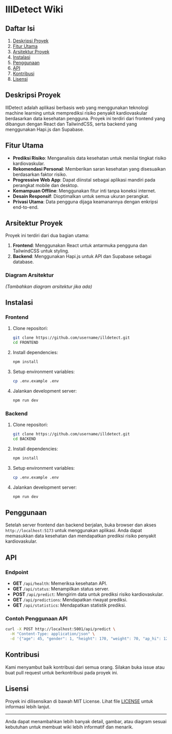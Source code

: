 # IllDetect Wiki

## Daftar Isi
1. [Deskripsi Proyek](#deskripsi-proyek)
2. [Fitur Utama](#fitur-utama)
3. [Arsitektur Proyek](#arsitektur-proyek)
4. [Instalasi](#instalasi)
5. [Penggunaan](#penggunaan)
6. [API](#api)
7. [Kontribusi](#kontribusi)
8. [Lisensi](#lisensi)

## Deskripsi Proyek
IllDetect adalah aplikasi berbasis web yang menggunakan teknologi machine learning untuk memprediksi risiko penyakit kardiovaskular berdasarkan data kesehatan pengguna. Proyek ini terdiri dari frontend yang dibangun dengan React dan TailwindCSS, serta backend yang menggunakan Hapi.js dan Supabase.

## Fitur Utama
- **Prediksi Risiko**: Menganalisis data kesehatan untuk menilai tingkat risiko kardiovaskular.
- **Rekomendasi Personal**: Memberikan saran kesehatan yang disesuaikan berdasarkan faktor risiko.
- **Progressive Web App**: Dapat diinstal sebagai aplikasi mandiri pada perangkat mobile dan desktop.
- **Kemampuan Offline**: Menggunakan fitur inti tanpa koneksi internet.
- **Desain Responsif**: Dioptimalkan untuk semua ukuran perangkat.
- **Privasi Utama**: Data pengguna dijaga keamanannya dengan enkripsi end-to-end.

## Arsitektur Proyek
Proyek ini terdiri dari dua bagian utama:
1. **Frontend**: Menggunakan React untuk antarmuka pengguna dan TailwindCSS untuk styling.
2. **Backend**: Menggunakan Hapi.js untuk API dan Supabase sebagai database.

### Diagram Arsitektur
*(Tambahkan diagram arsitektur jika ada)*

## Instalasi
### Frontend
1. Clone repositori:
   ```bash
   git clone https://github.com/username/illdetect.git
   cd FRONTEND
   ```
2. Install dependencies:
   ```bash
   npm install
   ```
3. Setup environment variables:
   ```bash
   cp .env.example .env
   ```
4. Jalankan development server:
   ```bash
   npm run dev
   ```

### Backend
1. Clone repositori:
   ```bash
   git clone https://github.com/username/illdetect.git
   cd BACKEND
   ```
2. Install dependencies:
   ```bash
   npm install
   ```
3. Setup environment variables:
   ```bash
   cp .env.example .env
   ```
4. Jalankan development server:
   ```bash
   npm run dev
   ```

## Penggunaan
Setelah server frontend dan backend berjalan, buka browser dan akses `http://localhost:5173` untuk menggunakan aplikasi. Anda dapat memasukkan data kesehatan dan mendapatkan prediksi risiko penyakit kardiovaskular.

## API
### Endpoint
- **GET** `/api/health`: Memeriksa kesehatan API.
- **GET** `/api/status`: Menampilkan status server.
- **POST** `/api/predict`: Mengirim data untuk prediksi risiko kardiovaskular.
- **GET** `/api/predictions`: Mendapatkan riwayat prediksi.
- **GET** `/api/statistics`: Mendapatkan statistik prediksi.

### Contoh Penggunaan API
```bash
curl -X POST http://localhost:5001/api/predict \
  -H "Content-Type: application/json" \
  -d '{"age": 45, "gender": 1, "height": 170, "weight": 70, "ap_hi": 120, "ap_lo": 80, "cholesterol": 1, "gluc": 1, "smoke": 0, "alco": 0, "active": 1}'
```

## Kontribusi
Kami menyambut baik kontribusi dari semua orang. Silakan buka issue atau buat pull request untuk berkontribusi pada proyek ini.

## Lisensi
Proyek ini dilisensikan di bawah MIT License. Lihat file [LICENSE](LICENSE) untuk informasi lebih lanjut.

---

Anda dapat menambahkan lebih banyak detail, gambar, atau diagram sesuai kebutuhan untuk membuat wiki lebih informatif dan menarik.